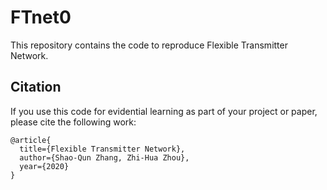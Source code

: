# FTnet0
This repository contains the code to reproduce Flexible Transmitter Network.  
## Citation
If you use this code for evidential learning as part of your project or paper, please cite the following work: 
   
    @article{
      title={Flexible Transmitter Network},
      author={Shao-Qun Zhang, Zhi-Hua Zhou},
      year={2020}
    }
